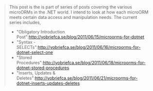 <blockquote class="announce">
  This post is the is part of series of posts covering the various microORMs in the .NET world.  I intend to look at how each microORM meets certain data access and manipulation needs.  The current series includes,

* "Obligatory Introduction Post":http://yobriefca.se/blog/2011/06/15/microorms-for-dotnet
* "Syntax - SELECTs":http://yobriefca.se/blog/2011/06/16/microorms-for-dotnet-select-one
* "Stored Procedures":http://yobriefca.se/blog/2011/06/18/microorms-for-dotnet-stored-procedures
* "Inserts, Updates &amp; Deletes":http://yobriefca.se/blog/2011/06/21/microorms-for-dotnet-inserts-updates-deletes
</blockquote>